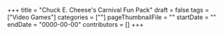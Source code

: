 +++
title = "Chuck E. Cheese's Carnival Fun Pack"
draft = false
tags = ["Video Games"]
categories = [""]
pageThumbnailFile = ""
startDate = ""
endDate = "0000-00-00"
contributors = []
+++
